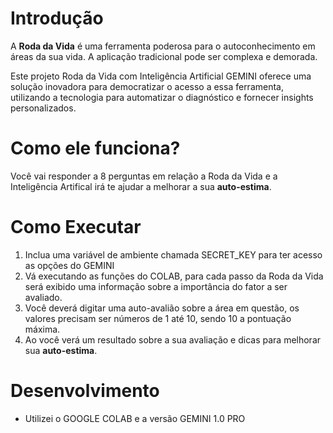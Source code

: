 # Introdução

A **Roda da Vida** é uma ferramenta poderosa para o autoconhecimento em áreas da sua vida. A aplicação tradicional pode ser complexa e demorada.

Este projeto Roda da Vida com Inteligência Artificial GEMINI oferece uma solução inovadora para democratizar o acesso a essa ferramenta, utilizando a tecnologia para automatizar o diagnóstico e fornecer insights personalizados.

# Como ele funciona?

Você vai responder a 8 perguntas em relação a Roda da Vida e a Inteligência Artifical irá te ajudar a melhorar a sua **auto-estima**.

# Como Executar

1) Inclua uma variável de ambiente chamada SECRET_KEY para ter acesso as opções do GEMINI
2) Vá executando as funções do COLAB, para cada passo da Roda da Vida será exibido uma informação sobre a importância do fator a ser avaliado.
3) Você deverá digitar uma auto-avalião sobre a área em questão, os valores precisam ser números de 1 até 10, sendo 10 a pontuação máxima.
4) Ao você verá um resultado sobre a sua avaliação e dicas para melhorar sua **auto-estima**.

# Desenvolvimento

 - Utilizei o GOOGLE COLAB e a versão GEMINI 1.0 PRO
